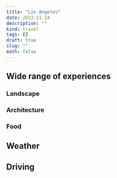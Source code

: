```yaml
---
title: "Los Angeles"
date: 2022-11-24
description: ""
kind: travel
tags: []
draft: true
slug: ""
math: false
---
```


## Wide range of experiences

### Landscape

### Architecture

### Food

## Weather

## Driving

